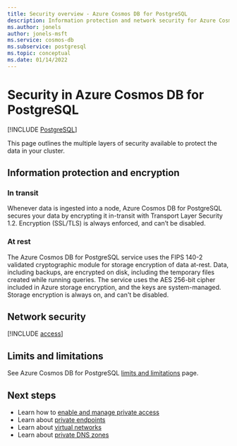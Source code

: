 ```yaml
---
title: Security overview - Azure Cosmos DB for PostgreSQL
description: Information protection and network security for Azure Cosmos DB for PostgreSQL.
ms.author: jonels
author: jonels-msft
ms.service: cosmos-db
ms.subservice: postgresql
ms.topic: conceptual
ms.date: 01/14/2022
---
```


# Security in Azure Cosmos DB for PostgreSQL

[!INCLUDE [PostgreSQL](../includes/appliesto-postgresql.md)]

This page outlines the multiple layers of security available to protect the data in your cluster. 

## Information protection and encryption

### In transit

Whenever data is ingested into a node, Azure Cosmos DB for PostgreSQL secures your data by encrypting it in-transit with Transport Layer Security 1.2. Encryption (SSL/TLS) is always enforced, and can’t be disabled.

### At rest

The Azure Cosmos DB for PostgreSQL service uses the FIPS 140-2 validated cryptographic module for storage encryption of data at-rest. Data, including backups, are encrypted on disk, including the temporary files created while running queries.
The service uses the AES 256-bit cipher included in Azure storage encryption, and the keys are system-managed. Storage encryption is always on, and can't be disabled.

## Network security

[!INCLUDE [access](includes/access.md)]

## Limits and limitations

See Azure Cosmos DB for PostgreSQL [limits and limitations](reference-limits.md) page.

## Next steps

* Learn how to [enable and manage private access](howto-private-access.md)
* Learn about [private endpoints](../../private-link/private-endpoint-overview.md)
* Learn about [virtual networks](../../virtual-network/concepts-and-best-practices.md)
* Learn about [private DNS zones](../../dns/private-dns-overview.md)
